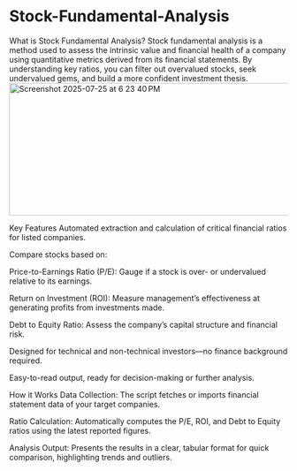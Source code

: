 # Stock-Fundamental-Analysis
What is Stock Fundamental Analysis?
Stock fundamental analysis is a method used to assess the intrinsic value and financial health of a company using quantitative metrics derived from its financial statements. By understanding key ratios, you can filter out overvalued stocks, seek undervalued gems, and build a more confident investment thesis.
<img width="931" height="240" alt="Screenshot 2025-07-25 at 6 23 40 PM" src="https://github.com/user-attachments/assets/c828db0e-ead1-4957-9770-df520c3439b3" />

Key Features
Automated extraction and calculation of critical financial ratios for listed companies.

Compare stocks based on:

Price-to-Earnings Ratio (P/E): Gauge if a stock is over- or undervalued relative to its earnings.

Return on Investment (ROI): Measure management’s effectiveness at generating profits from investments made.

Debt to Equity Ratio: Assess the company’s capital structure and financial risk.

Designed for technical and non-technical investors—no finance background required.

Easy-to-read output, ready for decision-making or further analysis.

How it Works
Data Collection: The script fetches or imports financial statement data of your target companies.

Ratio Calculation: Automatically computes the P/E, ROI, and Debt to Equity ratios using the latest reported figures.

Analysis Output: Presents the results in a clear, tabular format for quick comparison, highlighting trends and outliers.
